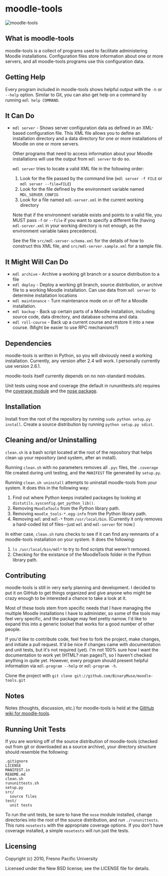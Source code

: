 moodle-tools
============

![moodle-tools](http://binarymuse.github.com/moodle-tools/moodle_tools.png)

What is moodle-tools
--------------------

moodle-tools is a collect of programs used to facilitate administering Moodle
installations. Configuration files store information about one or more
servers, and all moodle-tools programs use this configuration data.

Getting Help
------------

Every program included in moodle-tools shows helpful output with the `-h` or
`--help` option. Similar to Git, you can also get help on a command by running
`mdl help COMMAND`.

It Can Do
---------

*   `mdl server` - Shows server configuration data as defined in an XML-based
    configuration file. This XML file allows you to define an installation
    directory and a data directory for one or more installations of Moodle on
    one or more servers.

    Other programs that need to access information about your Moodle
    installations will use the output from `mdl server` to do so.

    `mdl server` tries to locate a valid XML file in the following order:

    1.  Look for the file passed by the command line (`mdl server -f FILE` or
    `mdl server --file=FILE`)
    2.  Look for the file defined by the environment variable named
    `MDL_SERVER_CONFIG`
    3.  Look for a file named `mdl-server.xml` in the current working directory

    Note that if the environment variable exists and points to a valid file,
    you MUST pass `-f` or `--file` if you want to specify a different file
    (having `mdl-server.xml` in your working directory is not enough, as the
    environment variable takes precedence).

    See the file `src/mdl-server-schema.xml` for the details of how to
    construct this XML file, and `src/mdl-server.sample.xml` for a sample file.

It Might Will Can Do
--------------------

*   `mdl archive` - Archive a working git branch or a source distribution
    to a file
*   `mdl deploy` - Deploy a working git branch, source distribution, or
    archive file to a working Moodle installation. Can use data from
    `mdl server` to determine installation locations
*   `mdl maintenance` - Turn maintenance mode on or off for a Moodle
    installation.
*   `mdl backup` - Back up certain parts of a Moodle installation, including
    source code, data directory, and database schema and data.
*   `mdl roll-course` - Back up a current course and restore it into a new
    course. (Might be easier to use RPC mechanisms?)

Dependencies
------------

moodle-tools is written in Python, so you will obviously need a working
installation. Currently, any version after 2.4 will work. I personally currently
use version 2.6.1.

moodle-tools itself currently depends on no non-standard modules.

Unit tests using nose and coverage (the default in rununittests.sh) requires the
[coverage module](http://pypi.python.org/pypi/coverage/)
and the [nose package](http://somethingaboutorange.com/mrl/projects/nose/).

Installation
------------

Install from the root of the repository by running `sudo python setup.py
install`. Create a source distribution by running `python setup.py sdist`.

Cleaning and/or Uninstalling
----------------------------

`clean.sh` is a bash script located at the root of the repository that helps
clean up your repository (and system, after an install).

Running `clean.sh` with no parameters removes all `.pyc` files, the `.coverage`
file created during unit testing, and the `MANIFEST` file generated by
`setup.py`.

Running `clean.sh uninstall` attempts to uninstall moodle-tools from your
system. It does this in the following way:

1.  Find out where Python keeps installed packages by looking at
    `distutils.sysconfig.get_python_lib()`.
2.  Removing `MoodleTools` from the Python library path.
3.  Removing `moodle_tools-*.egg-info` from the Python library path.
4.  Removing `mdl` and `mdl-*` from `/usr/local/bin`. (Currently it only
    removes a hard-coded list of files--just `mdl` and `mdl-server` for now.)

In either case, `clean.sh` runs checks to see if it can find any remnants of a
moodle-tools installation on your system. It does the following:

1.  `ls /usr/local/bin/mdl*` to try to find scripts that weren't removed.
2.  Checking for the existance of the MoodleTools folder in the Python
    library path.

Contributing
------------

moodle-tools is still in very early planning and development. I decided to
put it on GitHub to get things organized and give anyone who might be crazy
enough to be interested a chance to take a look at it.

Most of these tools stem from specific needs that I have managing the
multiple Moodle installations I have to administer, so some of the tools may
feel very specific, and the package may feel pretty narrow. I'd like to
expand this into a generic toolset that works for a good number of other people.

If you'd like to contribute code, feel free to fork the project, make changes,
and initiate a pull request. It'd be nice if changes came with documentation
and unit tests, but it's not required (yet). I'm not 100% sure how I want
the documentation to work yet (HTML? man pages?), so I haven't checked anything
in quite yet. However, every program should present helpful information
via `mdl-program --help` or `mdl-program -h`.

Clone the project with `git clone git://github.com/BinaryMuse/moodle-tools.git`

Notes
-----

Notes (thoughts, discussion, etc.) for moodle-tools is held at the
[GitHub wiki for moodle-tools](http://wiki.github.com/BinaryMuse/moodle-tools/).

Running Unit Tests
------------------

If you are working off of the source distribution of moodle-tools (checked
out from git or downloaded as a source archive), your directory structure
should resemble the following:

    .gitignore
    LICENSE
    MANIFEST.in
    README.md
    clean.sh
    rununittests.sh
    setup.py
    src/
      source files
    test/
      unit tests

To run the unit tests, be sure to have the `nose` module installed, change
directories into the root of the source distribution, and run
`./rununittests`. This runs `nosetests` with the appropriate coverage options.
If you don't have coverage installed, a simple `nosetests` will run just the
tests.

Licensing
---------

Copyright (c) 2010, Fresno Pacific University

Licensed under the New BSD license; see the LICENSE file for details.
